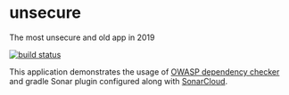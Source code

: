# unsecure
The most unsecure and old app in 2019

[![build status](https://travis-ci.org/sriharisahu/unsecure.svg?branch=master "Current Build status" )](https://travis-ci.org/sriharisahu/unsecure)

This application demonstrates the usage of [OWASP dependency checker](https://www.owasp.org/index.php/OWASP_Dependency_Check) and gradle Sonar plugin configured along with [SonarCloud](https://sonarcloud.io/dashboard?id=sriharisahu_unsecure).
